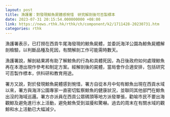 ```yaml
---
layout: post
title: 漁護署：對發現鯨魚屍體感惋惜　研究解剖後可否製標本
date: 2023-07-31 20:15:54.000000000 +08:00
link: https://news.rthk.hk/rthk/ch/component/k2/1711428-20230731.htm
categories: rthk
---
```


漁護署表示，已打撈在西貢牛尾海發現的鯨魚屍體，並委託海洋公園為鯨魚屍體解剖檢驗，以判斷品種及死因，有關解剖工作可能需時數天。

漁護署說，解剖結果將有助了解鯨魚的行為和具體死因，為日後政府如何處理鯨魚再在本港出現作參考和制定方案。經解剖後的屍體，當局會作合適安排，包括研究可否製作標本，供科研和教育用途。

署方又說，對於發現鯨魚屍體感到惋惜，署方自從本月中旬有鯨魚出現在西貢水域以來，署方與海洋公園專家一直密切監察鯨魚的健康狀況，並聯同其他部門在鯨魚出沒的海域巡邏。署方亦派員在西貢公眾碼頭等地方派發單張，勸喻巿民不要出海觀鯨及避免進行水上活動，避免鯨魚受到滋擾和驚嚇。過去的周末在有關水域的觀鯨和水上活動已大幅減少。

